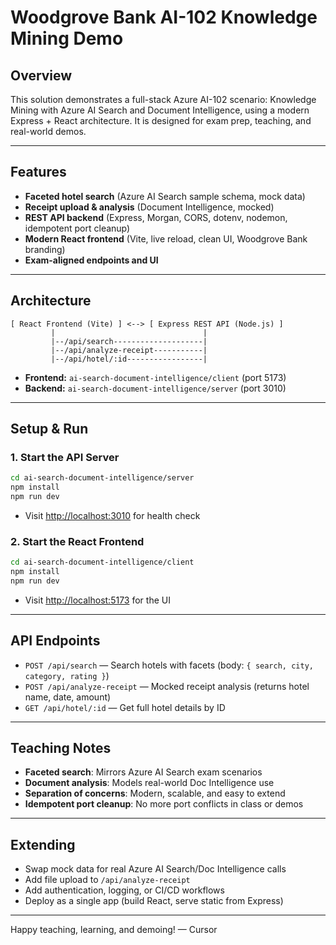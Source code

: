 # Woodgrove Bank AI-102 Knowledge Mining Demo

## Overview
This solution demonstrates a full-stack Azure AI-102 scenario: Knowledge Mining with Azure AI Search and Document Intelligence, using a modern Express + React architecture. It is designed for exam prep, teaching, and real-world demos.

---

## Features
- **Faceted hotel search** (Azure AI Search sample schema, mock data)
- **Receipt upload & analysis** (Document Intelligence, mocked)
- **REST API backend** (Express, Morgan, CORS, dotenv, nodemon, idempotent port cleanup)
- **Modern React frontend** (Vite, live reload, clean UI, Woodgrove Bank branding)
- **Exam-aligned endpoints and UI**

---

## Architecture
```
[ React Frontend (Vite) ] <--> [ Express REST API (Node.js) ]
         |                                 |
         |--/api/search--------------------|
         |--/api/analyze-receipt-----------|
         |--/api/hotel/:id-----------------|
```
- **Frontend:** `ai-search-document-intelligence/client` (port 5173)
- **Backend:**  `ai-search-document-intelligence/server` (port 3010)

---

## Setup & Run

### 1. Start the API Server
```bash
cd ai-search-document-intelligence/server
npm install
npm run dev
```
- Visit [http://localhost:3010](http://localhost:3010) for health check

### 2. Start the React Frontend
```bash
cd ai-search-document-intelligence/client
npm install
npm run dev
```
- Visit [http://localhost:5173](http://localhost:5173) for the UI

---

## API Endpoints
- `POST /api/search` — Search hotels with facets (body: `{ search, city, category, rating }`)
- `POST /api/analyze-receipt` — Mocked receipt analysis (returns hotel name, date, amount)
- `GET /api/hotel/:id` — Get full hotel details by ID

---

## Teaching Notes
- **Faceted search**: Mirrors Azure AI Search exam scenarios
- **Document analysis**: Models real-world Doc Intelligence use
- **Separation of concerns**: Modern, scalable, and easy to extend
- **Idempotent port cleanup**: No more port conflicts in class or demos

---

## Extending
- Swap mock data for real Azure AI Search/Doc Intelligence calls
- Add file upload to `/api/analyze-receipt`
- Add authentication, logging, or CI/CD workflows
- Deploy as a single app (build React, serve static from Express)

---

Happy teaching, learning, and demoing! — Cursor 